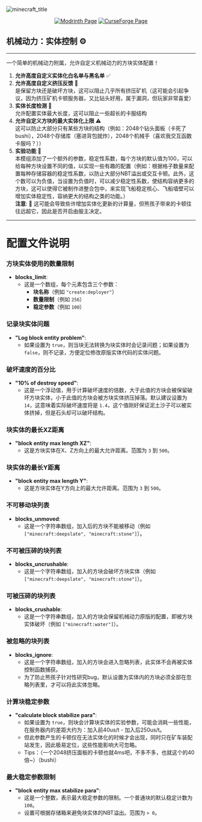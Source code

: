 
![minecraft_title](https://github.com/user-attachments/assets/15b13cc0-ca25-46e1-b8db-f9cd584b8a07)




<p align="center">
<a href="https://modrinth.com/mod/create-entity-control"><img src="https://cdn.jsdelivr.net/npm/@intergrav/devins-badges@3.2.0/assets/cozy/available/modrinth_vector.svg" alt="Modrinth Page"></a>
<a href="https://www.curseforge.com/minecraft/mc-mods/create-entitycontroller"><img src="https://cdn.jsdelivr.net/npm/@intergrav/devins-badges@3.2.0/assets/cozy/available/curseforge_vector.svg" alt="CurseForge Page"></a>
</p>



## 机械动力：实体控制 ⚙️

---


一个简单的机械动力附属，允许自定义机械动力的方块实体配置！

1. **允许高度自定义实体化白名单与黑名单** ✅
2. **允许高度自定义挤压反馈** 🔄  
   是保留方块还是破坏方块，这可以阻止几乎所有挤压矿机（这可能会引起争议，因为挤压矿机卡顿服务器，又比钻头好用，属于漏洞，但玩家非常喜爱）
3. **实体长度检测** 📏  
   允许配置实体最大长度，这可以阻止一些超长的卡服结构
4. **允许自定义方块的最大实体化上限** ⚠️  
   这可以防止大部分只有某些方块的结构（例如：2048个钻头面板（卡死了bushi），2048个存储库（塞进背包就炸），2048个机械手（喜欢我交互函数卡服吗？））
5. **实验功能** 🔬  
   本模组添加了一个额外的参数，稳定性系数，每个方块的默认值为100，可以给每种方块设置不同的值，以实现一些有趣的配置（例如：根据格子数量来配置每种存储容器的稳定性系数，以防止大部分NBT溢出或交互卡顿。此外，这个数可以为负值，当设置为负值时，可以减少稳定性系数，使结构容纳更多的方块，这可以使得它被制作进整合包中，来实现飞船稳定核心、飞船墙壁可以增加实体稳定性，容纳更大的结构之类的功能。）  
   **注意**: 🛑 这可能会导致些许增加实体化更新的计算量，但熊孩子带来的卡顿往往远超它，因此是否开启由服主决定。

---


# 配置文件说明

### 方块实体使用的数量限制
- **blocks_limit**:
   - 这是一个数组，每个元素包含三个参数：
      - **块名称**（例如 `"create:deployer"`）
      - **数量限制**（例如 `256`）
      - **稳定参数**（例如 `100`）

### 记录块实体问题
- **"Log block entity problem"**:
   - 如果设置为 `true`，则当块无法转换为块实体时会记录问题；如果设置为 `false`，则不记录，方便定位修改原版实体代码的实体问题。

### 破坏速度的百分比
- **"10% of destroy speed"**:
   - 这是一个浮动值，用于计算破坏速度的倍数，大于此值的方块会被保留破坏方块实体，小于此值的方块会被方块实体挤压掉落。默认建议设置为 `14`，这意味着实际破坏速度将是 `1.4`，这个值刚好保证泥土沙子可以被实体挤掉，但是石头却可以破坏结构。

### 块实体的最长XZ距离
- **"block entity max length XZ"**:
   - 这是方块实体在X、Z方向上的最大允许距离。范围为 `3` 到 `500`。

### 块实体的最长Y距离
- **"block entity max length Y"**:
   - 这是方块实体在Y方向上的最大允许距离。范围为 `3` 到 `500`。

### 不可移动块列表
- **blocks_unmoved**:
   - 这是一个字符串数组，加入后的方块不能被移动（例如 `["minecraft:deepslate", "minecraft:stone"]`）。

### 不可被压碎的块列表
- **blocks_uncrushable**:
   - 这是一个字符串数组，加入的方块会破坏方块实体（例如 `["minecraft:deepslate", "minecraft:stone"]`）。

### 可被压碎的块列表
- **blocks_crushable**:
   - 这是一个字符串数组，加入的方块会保留机械动力原版的配置，即被方块实体破坏（例如 `["minecraft:water"]`）。

### 被忽略的块列表
- **blocks_ignore**:
   - 这是一个字符串数组，加入的方块会进入忽略列表，此实体不会再被实体控制函数捕获。
   - 为了防止熊孩子针对性研究bug，默认设置为实体内的方块必须全部在忽略列表里，才可以将此实体忽略。

### 计算块稳定参数
- **"calculate block stabilize para"**:
   - 如果设置为 `true`，则块会计算块实体的实验参数，可能会消耗一些性能，在服务器内的差距大约为：加入前40us/t - 加入后250us/t。
   - 但此参数产生的卡顿仅在无法实体化的时候才会出现，同时只在矿车装配站发生，因此极易定位，这些性能影响大可忽略。
   - Tips：（一个2048挤压面板的卡顿也就4ms吧，不多不多，也就这个的40倍~）（bushi）

### 最大稳定参数限制
- **"block entity max stabilize para"**:
   - 这是一个整数，表示最大稳定参数的限制。一个普通块的默认稳定计数为 `100`。
   - 设置可根据存储箱来避免块实体的NBT溢出。范围为 `> 0`。
